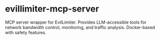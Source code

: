 # evillimiter-mcp-server
MCP server wrapper for EvilLimiter. Provides LLM-accessible tools for network bandwidth control, monitoring, and traffic analysis. Docker-based with safety features. 
